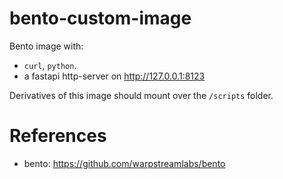 # bento-custom-image

Bento image with:
- `curl`, `python`.
- a fastapi http-server on http://127.0.0.1:8123

Derivatives of this image should mount over the `/scripts` folder.

# References
- bento: https://github.com/warpstreamlabs/bento